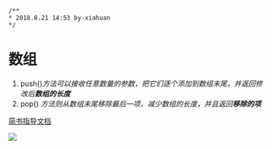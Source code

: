 ```
/**
* 2018.8.21 14:53 by-xiahuan
*/
```
# 数组

1. push()*方法可以接收任意数量的参数，把它们逐个添加到数组末尾，并返回修改后**数组的长度***
2. pop() *方法则从数组末尾移除最后一项，减少数组的长度，并且返回**移除的项***

[简书指导文档](https://www.jianshu.com/p/q81RER)

![](https://timgsa.baidu.com/timg?image&quality=80&size=b9999_10000&sec=1535442298&di=0b4aa4c6e0b4391da0ba165f3529e9be&imgtype=jpg&er=1&src=http%3A%2F%2Fimg.zcool.cn%2Fcommunity%2F01ca2a59eeec68a801216a4b01865c.jpg%401280w_1l_2o_100sh.jpg)
